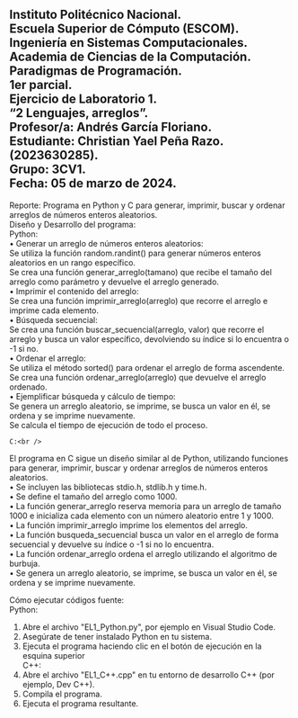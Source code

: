 Instituto Politécnico Nacional. <br />
Escuela Superior de Cómputo (ESCOM). <br />
Ingeniería en Sistemas Computacionales. <br />
Academia de Ciencias de la Computación. <br />
Paradigmas de Programación. <br />
1er parcial. <br /> 
Ejercicio de Laboratorio 1. <br />
“2 Lenguajes, arreglos”. <br />
Profesor/a: 
Andrés García Floriano. <br />
Estudiante:
Christian Yael Peña Razo.
(2023630285). <br />
Grupo:
3CV1. <br />
Fecha:
05 de marzo de 2024. <br />
-------------------------
Reporte: Programa en Python y C para generar, imprimir, buscar y ordenar arreglos de números enteros aleatorios. <br />
Diseño y Desarrollo del programa: <br />
	Python: <br />
•	Generar un arreglo de números enteros aleatorios: <br />
	Se utiliza la función random.randint() para generar números enteros aleatorios en un rango específico. <br />
	Se crea una función generar_arreglo(tamano) que recibe el tamaño del arreglo como parámetro y devuelve el arreglo generado. <br />
•	Imprimir el contenido del arreglo: <br /> 
	Se crea una función imprimir_arreglo(arreglo) que recorre el arreglo e imprime cada elemento. <br />
•	Búsqueda secuencial: <br />
	Se crea una función buscar_secuencial(arreglo, valor) que recorre el arreglo y busca un valor específico, devolviendo su índice si lo encuentra o -1 si no. <br />
•	Ordenar el arreglo:<br />
	Se utiliza el método sorted() para ordenar el arreglo de forma ascendente.<br />
	Se crea una función ordenar_arreglo(arreglo) que devuelve el arreglo ordenado.<br />
•	Ejemplificar búsqueda y cálculo de tiempo:<br />
	Se genera un arreglo aleatorio, se imprime, se busca un valor en él, se ordena y se imprime nuevamente.<br />
	Se calcula el tiempo de ejecución de todo el proceso.<br />

	C:<br />
El programa en C sigue un diseño similar al de Python, utilizando funciones para generar, imprimir, buscar y ordenar arreglos de números enteros aleatorios.<br />
•	Se incluyen las bibliotecas stdio.h, stdlib.h y time.h.<br />
•	Se define el tamaño del arreglo como 1000.<br />
•	La función generar_arreglo reserva memoria para un arreglo de tamaño 1000 e inicializa cada elemento con un número aleatorio entre 1 y 1000.<br />
•	La función imprimir_arreglo imprime los elementos del arreglo.<br />
•	La función busqueda_secuencial busca un valor en el arreglo de forma secuencial y devuelve su índice o -1 si no lo encuentra.<br />
•	La función ordenar_arreglo ordena el arreglo utilizando el algoritmo de burbuja.<br />
•	Se genera un arreglo aleatorio, se imprime, se busca un valor en él, se ordena y se imprime nuevamente.<br />

Cómo ejecutar códigos fuente:<br />
Python: <br />
1. Abre el archivo "EL1_Python.py", por ejemplo en Visual Studio Code.<br />
2. Asegúrate de tener instalado Python en tu sistema.<br />
3. Ejecuta el programa haciendo clic en el botón de ejecución en la esquina superior<br />
C++:<br />
1. Abre el archivo "EL1_C++.cpp" en tu entorno de desarrollo C++ (por ejemplo, Dev C++).<br />
2. Compila el programa.<br />
3. Ejecuta el programa resultante.<br />
